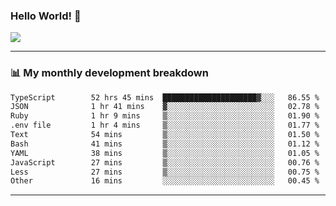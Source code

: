 ### Hello World! 👋

<a>
  <img align="center" src="https://github-readme-stats.vercel.app/api?username=megatunger&count_private=true&include_all_commits=true&bg_color=30,56CCF2,2F80ED&title_color=fff&text_color=fff" />
</a>

------
### 📊 My monthly development breakdown

<!--START_SECTION:waka-->

```txt
TypeScript        52 hrs 45 mins  █████████████████████▓░░░   86.55 %
JSON              1 hr 41 mins    ▓░░░░░░░░░░░░░░░░░░░░░░░░   02.78 %
Ruby              1 hr 9 mins     ▒░░░░░░░░░░░░░░░░░░░░░░░░   01.90 %
.env file         1 hr 4 mins     ▒░░░░░░░░░░░░░░░░░░░░░░░░   01.77 %
Text              54 mins         ▒░░░░░░░░░░░░░░░░░░░░░░░░   01.50 %
Bash              41 mins         ▒░░░░░░░░░░░░░░░░░░░░░░░░   01.12 %
YAML              38 mins         ▒░░░░░░░░░░░░░░░░░░░░░░░░   01.05 %
JavaScript        27 mins         ▒░░░░░░░░░░░░░░░░░░░░░░░░   00.76 %
Less              27 mins         ▒░░░░░░░░░░░░░░░░░░░░░░░░   00.75 %
Other             16 mins         ░░░░░░░░░░░░░░░░░░░░░░░░░   00.45 %
```

<!--END_SECTION:waka-->

------
